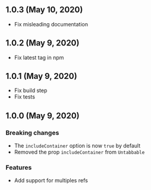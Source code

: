 ## 1.0.3 (May 10, 2020)

- Fix misleading documentation

## 1.0.2 (May 9, 2020)

- Fix latest tag in npm

## 1.0.1 (May 9, 2020)

- Fix build step
- Fix tests

## 1.0.0 (May 9, 2020)

### Breaking changes
- The `includeContainer` option is now `true` by default
- Removed the prop `includeContainer` from `Untabbable`

### Features
- Add support for multiples refs

